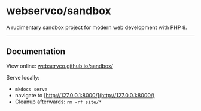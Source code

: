 # webservco/sandbox

A rudimentary sandbox project for modern web development with PHP 8.

---

## Documentation

View online: [webservco.github.io/sandbox/](https://webservco.github.io/sandbox/)

Serve locally:

- `mkdocs serve`
- navigate to [http://127.0.0.1:8000/](http://127.0.0.1:8000/)
- Cleanup afterwards: `rm -rf site/*`
